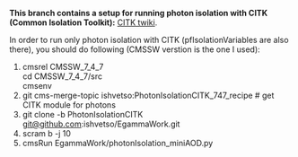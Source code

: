 <b> This branch contains a setup for running photon isolation with CITK (Common Isolation Toolkit):</b> [CITK twiki]. 

In order to run only photon isolation with CITK (pfIsolationVariables are also there), you should do following (CMSSW verstion is the one I used):



1. cmsrel CMSSW_7_4_7 <br />
cd CMSSW_7_4_7/src <br />
cmsenv <br />
2. git cms-merge-topic ishvetso:PhotonIsolationCITK_747_recipe # get CITK module for photons
3. git clone -b PhotonIsolationCITK git@github.com:ishvetso/EgammaWork.git 
4. scram b -j 10
5. cmsRun EgammaWork/photonIsolation_miniAOD.py


[CITK twiki]:https://twiki.cern.ch/twiki/bin/viewauth/CMS/CommonIDAndIsolationFW

